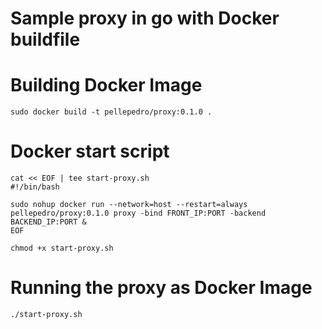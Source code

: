 # Sample proxy in go with Docker buildfile

# Building Docker Image
```
sudo docker build -t pellepedro/proxy:0.1.0 .
```

# Docker start script 

```
cat << EOF | tee start-proxy.sh
#!/bin/bash

sudo nohup docker run --network=host --restart=always  pellepedro/proxy:0.1.0 proxy -bind FRONT_IP:PORT -backend BACKEND_IP:PORT &
EOF

chmod +x start-proxy.sh

```

# Running the proxy as Docker Image

```
./start-proxy.sh
```

